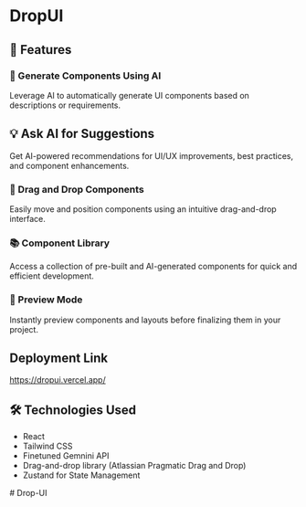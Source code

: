 # DropUI

## 🚀 Features

### 🤖 Generate Components Using AI
Leverage AI to automatically generate UI components based on descriptions or requirements.

## 💡 Ask AI for Suggestions
Get AI-powered recommendations for UI/UX improvements, best practices, and component enhancements.

### 🎯 Drag and Drop Components
Easily move and position components using an intuitive drag-and-drop interface.

### 📚 Component Library
Access a collection of pre-built and AI-generated components for quick and efficient development.

### 👀 Preview Mode
Instantly preview components and layouts before finalizing them in your project.


## Deployment Link
https://dropui.vercel.app/

## 🛠 Technologies Used
-  React
- Tailwind CSS
- Finetuned Gemnini API
- Drag-and-drop library (Atlassian Pragmatic Drag and Drop)
- Zustand for State Management

#   D r o p - U I 
 
 
